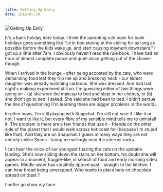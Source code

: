 ```yaml
---
title: Getting Up Early
date: 2016-05-30
---
```


![Getting Up Early](https://source.unsplash.com/03UCoidYvXw/1600x900)

It's a bank holiday here today. I think the parenting rule book for bank holidays goes something like "lie in bed staring at the ceiling for as long as possible before the kids wake up, and start causing mayhem downstairs." I got up a little after 7am. I obviously haven't read the rule book. I have had an hour of almost complete peace and quiet since getting out of the shower though.

When I arrived in the lounge - after being accosted by the cats, who were demanding food lest they trip me up and break my neck - our eldest daughter was already watching cartoons. She was dressed. And had last night's makeup experiment still on. I'm guessing either of two things were going on - (a) she wore the makeup to bed and slept in her clothes, or (b) she didn't go to bed. I asked. She said she had been to bed. I didn't persue the line of questioning (I'm learning there are bigger problems in the world).

In other news, I'm still playing with Snapchat. I'm still not sure if I like it or not. I want to like it, but every fibre of my sensible mind tells me to uninstall it. The problem is there are a few friends that use it - friends on the other side of the planet that I would walk across hot coals for (because I'm stupid like that). And they are on Snapchat. I guess in many ways they are not entirely unlike Sirens - luring me willingly onto the internet rocks.

I can hear the voice of our youngest fussing the cats on the upstairs landing. She's now sliding down the stairs on her bottom. No doubt she will appear in a moment, fraggle-like, in search of food and early morning video games. Middle sister has stealthily tiptoed past - straight to the kitchen. I can hear bread being unwrapped. Who wants to place bets on chocolate spread on toast ?

I better go show my face.